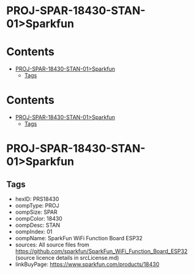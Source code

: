 
PROJ-SPAR-18430-STAN-01>Sparkfun
================================

Contents
========

* [PROJ-SPAR-18430-STAN-01>Sparkfun](#proj-spar-18430-stan-01sparkfun)
	* [Tags](#tags)

Contents
========

* [PROJ-SPAR-18430-STAN-01>Sparkfun](#proj-spar-18430-stan-01sparkfun)
	* [Tags](#tags)

# PROJ-SPAR-18430-STAN-01>Sparkfun

## Tags

- hexID: PRS18430
- oompType: PROJ
- oompSize: SPAR
- oompColor: 18430
- oompDesc: STAN
- oompIndex: 01
- oompName: SparkFun WiFi Function Board ESP32
- sources: All source files from https://github.com/sparkfun/SparkFun_WiFi_Function_Board_ESP32 (source licence details in srcLicense.md)
- linkBuyPage: https://www.sparkfun.com/products/18430
